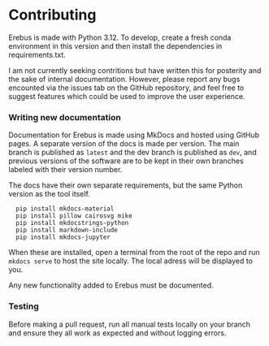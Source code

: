 # Contributing

Erebus is made with Python 3.12. To develop, create a fresh conda environment in this version and then install the dependencies in requirements.txt.

I am not currently seeking contritions but have written this for posterity and the sake of internal documentation. However, please report any bugs encounted via the issues tab on the GitHub repository, and feel free to suggest features which could be used to improve the user experience.

### Writing new documentation

Documentation for Erebus is made using MkDocs and hosted using GitHub pages. A separate version of the docs is made per version. The main branch is published as `latest` and the dev branch is published as `dev`, and previous versions of the software are to be kept in their own branches labeled with their version number.

The docs have their own separate requirements, but the same Python version as the tool itself.

```
  pip install mkdocs-material
  pip install pillow cairosvg mike
  pip install mkdocstrings-python
  pip install markdown-include
  pip install mkdocs-jupyter
```

When these are installed, open a terminal from the root of the repo and run `mkdocs serve` to host the site locally. The local adress will be displayed to you.

Any new functionality added to Erebus must be documented.

### Testing

Before making a pull request, run all manual tests locally on your branch and ensure they all work as expected and without logging errors.
